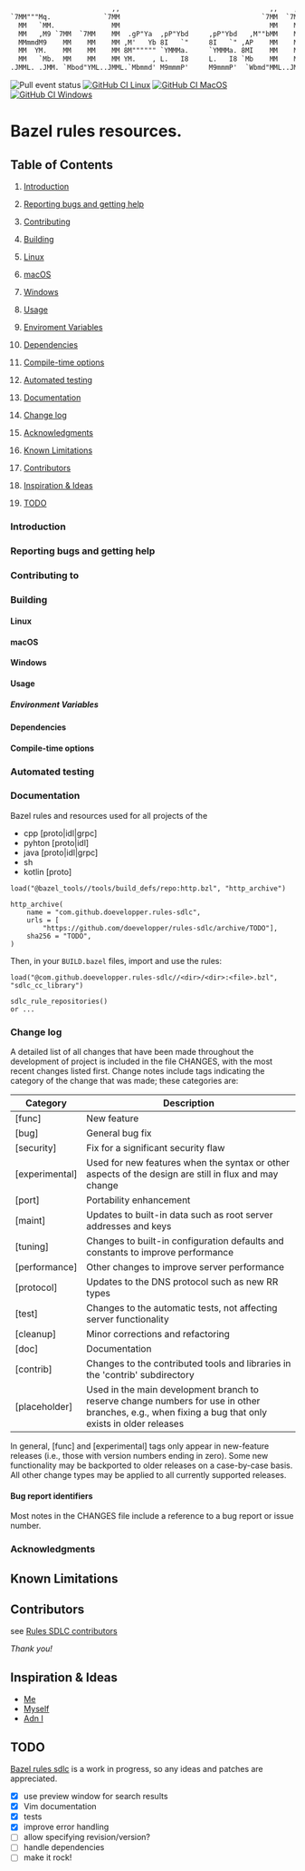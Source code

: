 <!--
 - Copyright (C) AHL  2021
 -
 - This Source Code Form is subject to the terms of the Mozilla Public
 - License, v. 2.0. If a copy of the MPL was not distributed with this
 - file, You can obtain one at http://mozilla.org/MPL/2.0/.
 -
 - See the COPYRIGHT file distributed with this work for additional
 - information regarding copyright ownership.
-->

```txt
                         ,,                                     ,,    ,,
`7MM"""Mq.             `7MM                                   `7MM  `7MM
  MM   `MM.              MM                                     MM    MM
  MM   ,M9 `7MM  `7MM    MM  .gP"Ya  ,pP"Ybd     ,pP"Ybd   ,M""bMM    MM  ,p6"bo
  MMmmdM9    MM    MM    MM ,M'   Yb 8I   `"     8I   `" ,AP    MM    MM 6M'  OO
  MM  YM.    MM    MM    MM 8M"""""" `YMMMa.     `YMMMa. 8MI    MM    MM 8M
  MM   `Mb.  MM    MM    MM YM.    , L.   I8     L.   I8 `Mb    MM    MM YM.    ,
.JMML. .JMM. `Mbod"YML..JMML.`Mbmmd' M9mmmP'     M9mmmP'  `Wbmd"MML..JMML.YMbmd'
```

![Pull event status](https://github.com/doevelopper/rules-sdlc/actions/workflows/linux-host-ci.yml/badge.svg?event=pull_request)
[![GitHub CI Linux](https://github.com/doevelopper/rules-sdlc/actions/workflows/linux-host-ci.yml/badge.svg)](https://github.com/doevelopper/rules-sdlc/actions/workflows/linux-host-ci.yml)
[![GitHub CI MacOS](https://github.com/doevelopper/rules-sdlc/actions/workflows/macos-host-ci.yml/badge.svg)](https://github.com/doevelopper/rules-sdlc/actions/workflows/macos-host-ci.yml)
[![GitHub CI Windows](https://github.com/doevelopper/rules-sdlc/actions/workflows/windows-hosts-ci.yml/badge.svg)](https://github.com/doevelopper/rules-sdlc/actions/workflows/windows-hosts-ci.yml)

# Bazel rules resources.

## Table of Contents

1. [Introduction](#intro)

2. [Reporting bugs and getting help](#help)
3. [Contributing](#contrib)
4. [Building](#build)
5. [Linux](#linux)
6. [macOS](#macos)
7. [Windows](#windows)
8. [Usage](#usage)
  1. [Enviroment Variables](#enviroment-variables)
9.  [Dependencies](#dependencies)
10. [Compile-time options](#opts)
11. [Automated testing](#testing)
12. [Documentation](#doc)
13. [Change log](#changes)
14. [Acknowledgments](#ack)
15. [Known Limitations](#limitations)
16. [Contributors](#contributors)
17. [Inspiration & Ideas](#inspiration--ideas)
18. [TODO](#todo)

### <a name="intro"/> Introduction

### <a name="help"/> Reporting bugs and getting help

### <a name="contrib"/> Contributing to

### <a name="build"/> Building

#### <a name="linux"> Linux

#### <a name="macos"> macOS

#### <a name="windows"> Windows

#### <a name="usage"></a> Usage

##### <a name="enviroment-variables"></a> Environment Variables

#### <a name="dependencies"> Dependencies

#### <a name="opts"/> Compile-time options

### <a name="testing"/> Automated testing

### <a name="doc"/> Documentation
Bazel rules and resources used for all projects of the

- cpp [proto|idl|grpc]
- pyhton [proto|idl]
- java [proto|idl|grpc]
- sh
- kotlin [proto]

```starlark
load("@bazel_tools//tools/build_defs/repo:http.bzl", "http_archive")

http_archive(
    name = "com.github.doevelopper.rules-sdlc",
    urls = [
		"https://github.com/doevelopper/rules-sdlc/archive/TODO"],
    sha256 = "TODO",
)
```

Then, in your `BUILD.bazel` files, import and use the rules:


```starlark
load("@com.github.doevelopper.rules-sdlc//<dir>/<dir>:<file>.bzl", "sdlc_cc_library")

sdlc_rule_repositories()
or ...
```

### <a name="changes"/> Change log
A detailed list of all changes that have been made throughout the
development of project is included in the file CHANGES, with the most recent
changes listed first. Change notes include tags indicating the category of
the change that was made; these categories are:

| Category       | Description                                                                                                                                         |
|----------------|-----------------------------------------------------------------------------------------------------------------------------------------------------|
| [func]         | New feature                                                                                                                                         |
| [bug]          | General bug fix                                                                                                                                     |
| [security]     | Fix for a significant security flaw                                                                                                                 |
| [experimental] | Used for new features when the syntax or other aspects of the design are still in flux and may change                                               |
| [port]         | Portability enhancement                                                                                                                             |
| [maint]        | Updates to built-in data such as root server addresses and keys                                                                                     |
| [tuning]       | Changes to built-in configuration defaults and constants to improve performance                                                                     |
| [performance]  | Other changes to improve server performance                                                                                                         |
| [protocol]     | Updates to the DNS protocol such as new RR types                                                                                                    |
| [test]         | Changes to the automatic tests, not affecting server functionality                                                                                  |
| [cleanup]      | Minor corrections and refactoring                                                                                                                   |
| [doc]          | Documentation                                                                                                                                       |
| [contrib]      | Changes to the contributed tools and libraries in the 'contrib' subdirectory                                                                        |
| [placeholder]  | Used in the main development branch to reserve change numbers for use in other branches, e.g., when fixing a bug that only exists in older releases |

In general, [func] and [experimental] tags only appear in new-feature
releases (i.e., those with version numbers ending in zero). Some new
functionality may be backported to older releases on a case-by-case basis.
All other change types may be applied to all currently supported releases.

#### Bug report identifiers

Most notes in the CHANGES file include a reference to a bug report or
issue number.

### <a name="ack"/> Acknowledgments

<a name="limitations"></a>
## Known Limitations


## Contributors

see [Rules SDLC contributors](https://github.com/doevelopper/rules-sdlc/graphs/contributors)

*Thank you!*

## Inspiration & Ideas

* [Me](http://github.com/doevelopper/)
* [Myself](https://github.com/doevelopper)
* [Adn I](http://github.com/doevelopper)

## TODO
[Bazel rules sdlc] is a work in progress, so any ideas and patches are appreciated.

* [x] use preview window for search results
* [x] Vim documentation
* [x] tests
* [x] improve error handling
* [ ] allow specifying revision/version?
* [ ] handle dependencies
* [ ] make it rock!

[Bazel rules sdlc]: http://github.com/doevelopper/rules-sdlc
[Windows setup]:https://github.com/doevelopper/rules-sdlc/wiki/Vundle-for-Windows
[FAQ]:https://github.com/doevelopper/rules-sdlc/wiki
[Tips]:https://github.com/doevelopper/rules-sdlc/wiki/Tips-and-Tricks
[Vim]:http://www.vim.org
[Git]:http://git-scm.com
[`git clone`]:http://gitref.org/creating/#clone


[master-branch]: http://github.com/doevelopper/rules-sdlc/tree/master
[develp-branch]: http://github.com/doevelopper/rules-sdlc/tree/develop
[release-branch]: http://github.com/doevelopper/rules-sdlc/tree/release

[license-shield]: https://img.shields.io/badge/license-Apache%20license%202.0-blue.svg
[semver]: http://semver.org/spec/v2.0.0.htm
[keepchangelog]: http://keepachangelog.com/en/1.0.0/

[amd64-arch-shield]: https://img.shields.io/badge/architecture-amd64-blue.svg
[aarch64-arch-shield]: https://img.shields.io/badge/architecture-aarch64-blue.svg
[armhf-arch-shield]: https://img.shields.io/badge/architecture-armhf-blue.svg

[apache-license-shield]: https://img.shields.io/badge/license-Apache%20license%202.0-blue.svg
[apache-license]: https://opensource.org/licenses/Apache-2.0
[lgpl-v3-license-shield]: https://img.shields.io/badge/License-LGPL%20v3-blue.svg
[lgpl-v3-license]: http://www.gnu.org/licenses/lgpl-3.0
[cc-by-nc-sa-4-0-shield]: https://img.shields.io/badge/License-CC%20BY--NC--SA%204.0-lightgrey.svg
[cc-by-nc-sa-4-0]: https://creativecommons.org/licenses/by-nc-sa/4.0/
[license-gplv3-cc-by-4-0-shields]: https://img.shields.io/badge/License-GPLv3%2B%20%2F%20CC%20BY--SA%204.0-blue.svg
[license-gplv3-cc-by-4-0]: https://creativecommons.org/licenses/by-nc-sa/4.0/

[icon-fe]: https://img.shields.io/badge/%3D(%5E.%5E)%3D-fe-yellow.svg
[icon-be]: https://img.shields.io/badge/%3D(%5E.%5E)%3D-be-yellow.svg
[icon-cs]: https://img.shields.io/badge/%3D(%5E.%5E)%3D-computer%20science-yellow.svg
